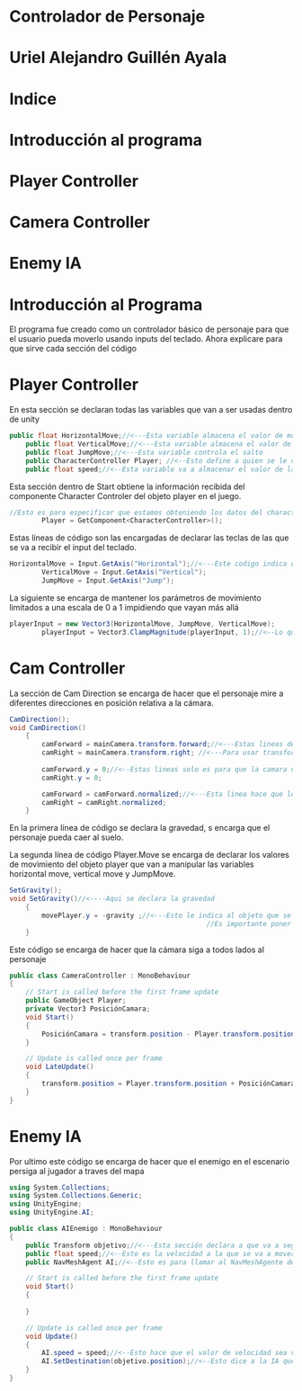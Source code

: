 # Controlador de Personaje

# Uriel Alejandro Guillén Ayala

# Indice

# Introducción al programa

# Player Controller

# Camera Controller

# Enemy IA

# Introducción al Programa

El programa fue creado como un controlador básico de personaje para que el usuario pueda moverlo usando inputs del teclado.
Ahora explicare para que sirve cada sección del código

# Player Controller

En esta sección se declaran todas las variables que van a ser usadas dentro de unity

```csharp
public float HorizontalMove;//<---Esta variable almacena el valor de movimiento horizontal
    public float VerticalMove;//<---Esta variable almacena el valor de movimiento vertical
    public float JumpMove;//<---Esta variable controla el salto
    public CharacterController Player; //<--Esto define a quien se le va a efectuar el script (Character controller afecta a Player)
    public float speed;//<--Esta variable va a almacenar el valor de la velocidad a la cual se mueve el objeto
```

Esta sección dentro de Start obtiene la información recibida del componente Character Controler del objeto player en el juego.

```csharp
//Esto es para especificar que estamos obteniendo los datos del character controller del objeto (capsula)
        Player = GetComponent<CharacterController>();
```

Estas líneas de código son las encargadas de declarar las teclas de las que se va a recibir el input del teclado.

```csharp
HorizontalMove = Input.GetAxis("Horizontal");//<---Este codigo indica que el valor de HorizontalMove va a ser dado por la tecla anexada a la palabra horizontal de unity (tecla <-- o -->, o en su defecto las teclas A y D)
        VerticalMove = Input.GetAxis("Vertical");
        JumpMove = Input.GetAxis("Jump");
```

La siguiente se encarga de mantener los parámetros de movimiento limitados a una escala de 0 a 1 impidiendo que vayan más allá

```csharp
playerInput = new Vector3(HorizontalMove, JumpMove, VerticalMove);
        playerInput = Vector3.ClampMagnitude(playerInput, 1);//<--Lo que hacen estas 2 lineas de codigo es truncar la velocidad de movimeinto a 1 cuando el player se mueve en diagonal, esto para que no se combinen las velocidades de horizontal y vertical move.
```

# Cam Controller

La sección de Cam Direction se encarga de hacer que el personaje mire a diferentes direcciones en posición relativa a la cámara.

```csharp
CamDirection();
void CamDirection()
    {
        camForward = mainCamera.transform.forward;//<---Estas lineas de codigo declaran las variables camforward y right para que den la vuelta a esa dirección
        camRight = mainCamera.transform.right; //<---Para usar transform se debe primero: llamar a la variable afectada.transform.direccion a la cual se va a transformar
        
        camForward.y = 0;//<--Estas lineas solo es para que la camara no se mueva en el eje y
        camRight.y = 0;

        camForward = camForward.normalized;//<---Esta linea hace que los valores de movimeinto sean exactos y no se vayan a decimales innecesarios
        camRight = camRight.normalized;
    }
```

En la primera línea de código se declara la gravedad, s encarga que el personaje pueda caer al suelo.

La segunda línea de código Player.Move se encarga de declarar los valores de movimiento del objeto player que van a manipular las variables horizontal move, vertical move y JumpMove.

```csharp
SetGravity();
void SetGravity()//<----Aqui se declara la gravedad
    {
        movePlayer.y = -gravity ;//<---Esto le indica al objeto que se desplaze en el eje y usando el valor de la gravedad declarado
                                                 //Es importante poner el signo de menos en gravity para que se mueva hacia abajo y no hacia arriba
    }
```

 Este código se encarga de hacer que la cámara siga a todos lados al personaje

```csharp
public class CameraController : MonoBehaviour
{
    // Start is called before the first frame update
    public GameObject Player;
    private Vector3 PosiciónCamara;
    void Start()
    {
        PosiciónCamara = transform.position - Player.transform.position;
    }

    // Update is called once per frame
    void LateUpdate()
    {
        transform.position = Player.transform.position + PosiciónCamara;
    }
}
```

# Enemy IA

Por ultimo este código se encarga de hacer que el enemigo en el escenario persiga al jugador a traves del mapa

```csharp
using System.Collections;
using System.Collections.Generic;
using UnityEngine;
using UnityEngine.AI;

public class AIEnemigo : MonoBehaviour
{
    public Transform objetivo;//<---Esta sección declara a que va a seguir la IA
    public float speed;//<--Esto es la velocidad a la que se va a mover la IA
    public NavMeshAgent AI;//<--Esto es para llamar al NavMeshAgente de unity en el objeto con IA

    // Start is called before the first frame update
    void Start()
    {
        
    }

    // Update is called once per frame
    void Update()
    {
        AI.speed = speed;//<--Esto hace que el valor de velocidad sea valido dentro del NavmeshAgent
        AI.SetDestination(objetivo.position);//<--Esto dice a la IA que el objetivo al que debe llegar es al objeto llamado objetivo
    }
}
```